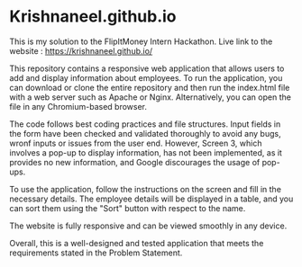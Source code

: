 # Krishnaneel.github.io
This is my solution to the FlipItMoney Intern Hackathon.
Live link to the website : https://krishnaneel.github.io/


This repository contains a responsive web application that allows users to add and display information about employees. To run the application, you can download or clone the entire repository and then run the index.html file with a web server such as Apache or Nginx. Alternatively, you can open the file in any Chromium-based browser.

The code follows best coding practices and file structures. Input fields in the form have been checked and validated thoroughly to avoid any bugs, wronf inputs or issues from the user end. However, Screen 3, which involves a pop-up to display information, has not been implemented, as it provides no new information, and Google discourages the usage of pop-ups.

To use the application, follow the instructions on the screen and fill in the necessary details. The employee details will be displayed in a table, and you can sort them using the "Sort" button with respect to the name.

The website is fully responsive and can be viewed smoothly in any device.

Overall, this is a well-designed and tested application that meets the requirements stated in the Problem Statement.
